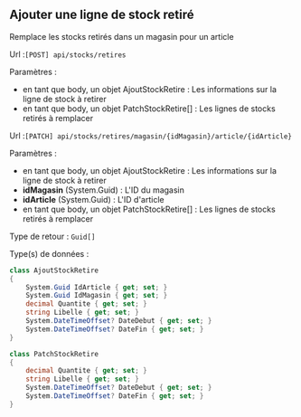 ## <span id='ajouterstockretire'>Ajouter une ligne de stock retiré</span>

Remplace les stocks retirés dans un magasin pour un article

Url :`[POST] api/stocks/retires`

Paramètres : 

- en tant que body, un objet AjoutStockRetire : Les informations sur la ligne de stock à retirer
- en tant que body, un objet PatchStockRetire[] : Les lignes de stocks retirés à remplacer

Url :`[PATCH] api/stocks/retires/magasin/{idMagasin}/article/{idArticle}`

Paramètres : 

- en tant que body, un objet AjoutStockRetire : Les informations sur la ligne de stock à retirer
- **idMagasin** (System.Guid) : L'ID du magasin
- **idArticle** (System.Guid) : L'ID d'article
- en tant que body, un objet PatchStockRetire[] : Les lignes de stocks retirés à remplacer

Type de retour : `Guid[]`

Type(s) de données :

```csharp
class AjoutStockRetire
{
	System.Guid IdArticle { get; set; }
	System.Guid IdMagasin { get; set; }
	decimal Quantite { get; set; }
	string Libelle { get; set; }
	System.DateTimeOffset? DateDebut { get; set; }
	System.DateTimeOffset? DateFin { get; set; }
}

class PatchStockRetire
{
	decimal Quantite { get; set; }
	string Libelle { get; set; }
	System.DateTimeOffset? DateDebut { get; set; }
	System.DateTimeOffset? DateFin { get; set; }
}

```

